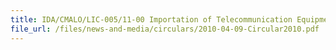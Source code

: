 ```yaml
---
title: IDA/CMALO/LIC-005/11-00 Importation of Telecommunication Equipment
file_url: /files/news-and-media/circulars/2010-04-09-Circular2010.pdf
---
```

